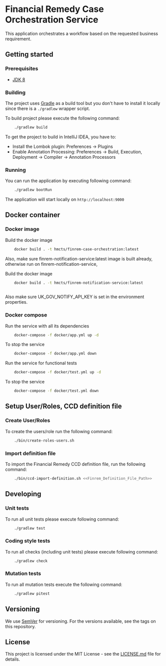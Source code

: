 # Financial Remedy Case Orchestration Service

This application orchestrates a workflow based on the requested business requirement.

## Getting started

### Prerequisites

- [JDK 8](https://www.oracle.com/java)

### Building

The project uses [Gradle](https://gradle.org) as a build tool but you don't have to install it locally since there is a
`./gradlew` wrapper script.

To build project please execute the following command:

```bash
    ./gradlew build
```

To get the project to build in IntelliJ IDEA, you have to:

 - Install the Lombok plugin: Preferences -> Plugins
 - Enable Annotation Processing: Preferences -> Build, Execution, Deployment -> Compiler -> Annotation Processors

### Running

You can run the application by executing following command:

```bash
    ./gradlew bootRun
```

The application will start locally on `http://localhost:9000`

## Docker container

### Docker image

Build the docker image

```bash
    docker build . -t hmcts/finrem-case-orchestration:latest
```

Also, make sure finrem-notification-service:latest image is built already, 
otherwise run on finrem-notification-service,

Build the docker image

```bash
    docker build . -t hmcts/finrem-notification-service:latest
    
```

Also make sure UK_GOV_NOTIFY_API_KEY is set in the environment properties.

### Docker compose 

Run the service with all its dependencies

```bash
    docker-compose -f docker/app.yml up -d
```

To stop the service

```bash
    docker-compose -f docker/app.yml down
```

Run the service for functional tests

```bash
    docker-compose -f docker/test.yml up -d
```

To stop the service

```bash
    docker-compose -f docker/test.yml down
```

## Setup User/Roles, CCD definition file

### Create User/Roles

To create the users/role run the following command:

```bash
    ./bin/create-roles-users.sh
```
### Import definition file

To import the Financial Remedy CCD definition file, run the following command:

```bash
    ./bin/ccd-import-definition.sh <<Finrem_Definition_File_Path>>
```

## Developing

### Unit tests

To run all unit tests please execute following command:

```bash
    ./gradlew test
```

### Coding style tests

To run all checks (including unit tests) please execute following command:

```bash
    ./gradlew check
```

### Mutation tests

To run all mutation tests execute the following command:

```bash
    ./gradlew pitest
```

## Versioning

We use [SemVer](http://semver.org/) for versioning.
For the versions available, see the tags on this repository.

## License

This project is licensed under the MIT License - see the [LICENSE.md](LICENSE.md) file for details.
